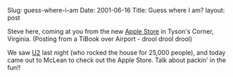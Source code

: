 Slug: guess-where-i-am
Date: 2001-06-16
Title: Guess where I am?
layout: post

Steve here, coming at you from the new <a href="http://www.apple.com/retail/">Apple Store</a> in Tyson&#39;s Corner, Virginia. (Posting from a TiBook over Airport - drool drool drool) <p>

We saw <a href="http://www.u2.com/">U2</a> last night  (who rocked the house for 25,000 people), and today came out to McLean to check out the Apple Store. Talk about packin&#39; in the fun!!</p>
